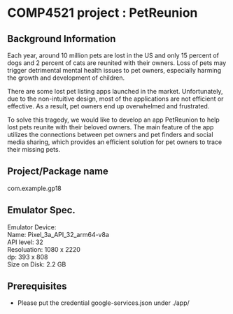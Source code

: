 # COMP4521 project : PetReunion

## Background Information

Each year, around 10 million pets are lost in the US and only 15 percent of dogs and 2
percent of cats are reunited with their owners. Loss of pets may trigger detrimental mental
health issues to pet owners, especially harming the growth and development of children.

There are some lost pet listing apps launched in the market. Unfortunately, due to the
non-intuitive design, most of the applications are not efficient or effective. As a result, pet
owners end up overwhelmed and frustrated.

To solve this tragedy, we would like to develop an app PetReunion to help lost pets reunite
with their beloved owners. The main feature of the app utilizes the connections between pet
owners and pet finders and social media sharing, which provides an efficient solution for pet
owners to trace their missing pets.

## Project/Package name
com.example.gp18

## Emulator Spec.
Emulator Device: <br>
Name: Pixel_3a_API_32_arm64-v8a<br>
API level: 32<br>
Resoluation: 1080 x 2220<br>
dp: 393 x 808<br>
Size on Disk: 2.2 GB

## Prerequisites
- Please put the credential google-services.json under ./app/
